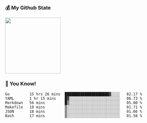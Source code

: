 ### :moneybag: My Github State

<img height="180em" src="https://github-readme-stats.vercel.app/api?username=G-Asura&show_icons=true&hide_border=true&count_private=true&include_all_commits=true" />

### :pill: You Know!
<!--START_SECTION:waka-->

```text
Go         15 hrs 26 mins  ████████████████████▓░░░░   82.17 %
YAML       1 hr 15 mins    █▓░░░░░░░░░░░░░░░░░░░░░░░   06.73 %
Markdown   56 mins         █▒░░░░░░░░░░░░░░░░░░░░░░░   05.00 %
Makefile   19 mins         ▒░░░░░░░░░░░░░░░░░░░░░░░░   01.71 %
JSON       18 mins         ▒░░░░░░░░░░░░░░░░░░░░░░░░   01.66 %
Bash       17 mins         ▒░░░░░░░░░░░░░░░░░░░░░░░░   01.58 %
```

<!--END_SECTION:waka-->

<!--
**G-Asura/G-Asura** is a ✨ _special_ ✨ repository because its `README.md` (this file) appears on your GitHub profile.

Here are some ideas to get you started:

- 🔭 I’m currently working on ...
- 🌱 I’m currently learning ...
- 👯 I’m looking to collaborate on ...
- 🤔 I’m looking for help with ...
- 💬 Ask me about ...
- 📫 How to reach me: ...
- 😄 Pronouns: ...
- ⚡ Fun fact: ...
-->
